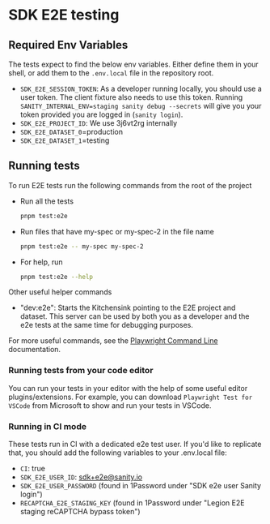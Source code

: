 # SDK E2E testing

## Required Env Variables

The tests expect to find the below env variables. Either define them in your shell, or add them to the `.env.local` file in the repository root.

- `SDK_E2E_SESSION_TOKEN`: As a developer running locally, you should use a user token. The client fixture also needs to use this token. Running `SANITY_INTERNAL_ENV=staging sanity debug --secrets` will give you your token provided you are logged in (`sanity login`).
- `SDK_E2E_PROJECT_ID`: We use 3j6vt2rg internally
- `SDK_E2E_DATASET_0`=production
- `SDK_E2E_DATASET_1`=testing

## Running tests

To run E2E tests run the following commands from the root of the project

- Run all the tests

  ```sh
  pnpm test:e2e
  ```

- Run files that have my-spec or my-spec-2 in the file name

  ```sh
  pnpm test:e2e -- my-spec my-spec-2
  ```

- For help, run
  ```sh
  pnpm test:e2e --help
  ```

Other useful helper commands

- "dev:e2e": Starts the Kitchensink pointing to the E2E project and dataset. This server can be used by both you as a developer and the e2e tests at the same time for debugging purposes.

For more useful commands, see the [Playwright Command Line](https://playwright.dev/docs/test-cli) documentation.

### Running tests from your code editor

You can run your tests in your editor with the help of some useful editor plugins/extensions. For example, you can download `Playwright Test for VSCode` from Microsoft to show and run your tests in VSCode.

### Running in CI mode

These tests run in CI with a dedicated e2e test user. If you'd like to replicate that, you should add the following variables to your .env.local file:

- `CI`: true
- `SDK_E2E_USER_ID`: sdk+e2e@sanity.io
- `SDK_E2E_USER_PASSWORD` (found in 1Password under "SDK e2e user Sanity login")
- `RECAPTCHA_E2E_STAGING_KEY` (found in 1Password under "Legion E2E staging reCAPTCHA bypass token")
